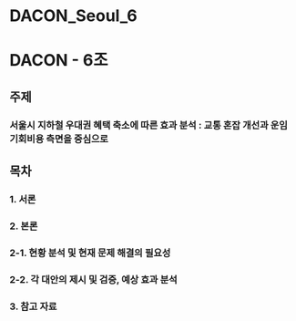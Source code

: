 # DACON_Seoul_6

# DACON - 6조

## 주제  
### **서울시 지하철 우대권 혜택 축소에 따른 효과 분석 : 교통 혼잡 개선과 운임 기회비용 측면을 중심으로**

## 목차  
###  1. 서론
###  2. 본론
###  2-1. 현황 분석 및 현재 문제 해결의 필요성
###  2-2. 각 대안의 제시 및 검증, 예상 효과 분석
###  3. 참고 자료
  
